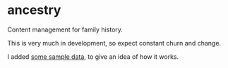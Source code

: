 # ancestry
Content management for family history.

This is very much in development, so expect constant churn and change.

I added [some sample data](https://r12a.github.io/ancestry/person?project=dickens&person=dickens_charles_john_huffam_1812), to give an idea of how it works.
